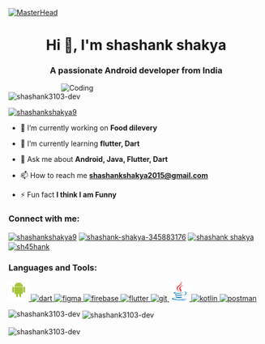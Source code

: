 [![MasterHead](https://1.bp.blogspot.com/-7A4WynwLsMw/XbBpCXG8fHI/AAAAAAAAMt4/uOa1bpLskYgrwGbllhSu2SDj_Mig8SXJQCLcBGAsYHQ/s1600/2000_600px.gif)](https://shashank3103-dev.io)
<h1 align="center">Hi 👋, I'm shashank shakya</h1>
<h3 align="center">A passionate Android developer from India</h3>
<img align="right" alt="Coding" width="400" src="https://media.tenor.com/41I-iMyClCgAAAAd/programmer-programming.gif">
<p align="left"> <img src="https://komarev.com/ghpvc/?username=shashank3103-dev&label=Profile%20views&color=0e75b6&style=flat" alt="shashank3103-dev" /> </p>

<p align="left"> <a href="https://twitter.com/shashankshakya9" target="blank"><img src="https://img.shields.io/twitter/follow/shashankshakya9?logo=twitter&style=for-the-badge" alt="shashankshakya9" /></a> </p>

- 🔭 I’m currently working on **Food dilevery**

- 🌱 I’m currently learning **flutter, Dart**

- 💬 Ask me about **Android, Java, Flutter, Dart**

- 📫 How to reach me **shashankshakya2015@gmail.com**

- ⚡ Fun fact **I think I am Funny**

<h3 align="left">Connect with me:</h3>
<p align="left">
<a href="https://twitter.com/shashankshakya9" target="blank"><img align="center" src="https://raw.githubusercontent.com/rahuldkjain/github-profile-readme-generator/master/src/images/icons/Social/twitter.svg" alt="shashankshakya9" height="30" width="40" /></a>
<a href="https://linkedin.com/in/shashank-shakya-345883176" target="blank"><img align="center" src="https://raw.githubusercontent.com/rahuldkjain/github-profile-readme-generator/master/src/images/icons/Social/linked-in-alt.svg" alt="shashank-shakya-345883176" height="30" width="40" /></a>
<a href="https://stackoverflow.com/users/16817304/shashank-shakya" target="blank"><img align="center" src="https://raw.githubusercontent.com/rahuldkjain/github-profile-readme-generator/master/src/images/icons/Social/stack-overflow.svg" alt="shashank shakya" height="30" width="40" /></a>
<a href="https://instagram.com/sh45hank" target="blank"><img align="center" src="https://raw.githubusercontent.com/rahuldkjain/github-profile-readme-generator/master/src/images/icons/Social/instagram.svg" alt="sh45hank" height="30" width="40" /></a>
</p>

<h3 align="left">Languages and Tools:</h3>
<p align="left"> <a href="https://developer.android.com" target="_blank" rel="noreferrer"> <img src="https://raw.githubusercontent.com/devicons/devicon/master/icons/android/android-original-wordmark.svg" alt="android" width="40" height="40"/> </a> <a href="https://dart.dev" target="_blank" rel="noreferrer"> <img src="https://www.vectorlogo.zone/logos/dartlang/dartlang-icon.svg" alt="dart" width="40" height="40"/> </a> <a href="https://www.figma.com/" target="_blank" rel="noreferrer"> <img src="https://www.vectorlogo.zone/logos/figma/figma-icon.svg" alt="figma" width="40" height="40"/> </a> <a href="https://firebase.google.com/" target="_blank" rel="noreferrer"> <img src="https://www.vectorlogo.zone/logos/firebase/firebase-icon.svg" alt="firebase" width="40" height="40"/> </a> <a href="https://flutter.dev" target="_blank" rel="noreferrer"> <img src="https://www.vectorlogo.zone/logos/flutterio/flutterio-icon.svg" alt="flutter" width="40" height="40"/> </a> <a href="https://git-scm.com/" target="_blank" rel="noreferrer"> <img src="https://www.vectorlogo.zone/logos/git-scm/git-scm-icon.svg" alt="git" width="40" height="40"/> </a> <a href="https://www.java.com" target="_blank" rel="noreferrer"> <img src="https://raw.githubusercontent.com/devicons/devicon/master/icons/java/java-original.svg" alt="java" width="40" height="40"/> </a> <a href="https://kotlinlang.org" target="_blank" rel="noreferrer"> <img src="https://www.vectorlogo.zone/logos/kotlinlang/kotlinlang-icon.svg" alt="kotlin" width="40" height="40"/> </a> <a href="https://postman.com" target="_blank" rel="noreferrer"> <img src="https://www.vectorlogo.zone/logos/getpostman/getpostman-icon.svg" alt="postman" width="40" height="40"/> </a> </p>

<p><img align="left" src="https://github-readme-stats.vercel.app/api/top-langs?username=shashank3103-dev&show_icons=true&locale=en&layout=compact" alt="shashank3103-dev" /></p>

<p>&nbsp;<img align="center" src="https://github-readme-stats.vercel.app/api?username=shashank3103-dev&show_icons=true&locale=en" alt="shashank3103-dev" /></p>

<p><img align="center" src="https://github-readme-streak-stats.herokuapp.com/?user=shashank3103-dev&" alt="shashank3103-dev" /></p>
